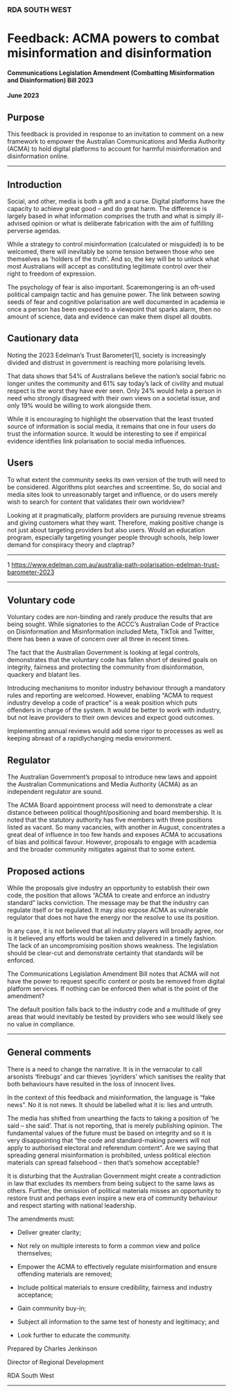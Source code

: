 ### RDA SOUTH WEST 

# Feedback: ACMA powers to combat misinformation and disinformation

#### Communications Legislation Amendment (Combatting Misinformation and Disinformation) Bill 2023

**June 2023**

## Purpose

This feedback is provided in response to an invitation to comment on a new framework to empower the
Australian Communications and Media Authority (ACMA) to hold digital platforms to account for harmful
misinformation and disinformation online.


-----

## Introduction

Social, and other, media is both a gift and a curse. Digital platforms have the capacity to achieve great good –
and do great harm. The difference is largely based in what information comprises the truth and what is simply
ill-advised opinion or what is deliberate fabrication with the aim of fulfilling perverse agendas.

While a strategy to control misinformation (calculated or misguided) is to be welcomed, there will inevitably
be some tension between those who see themselves as ‘holders of the truth’. And so, the key will be to
unlock what most Australians will accept as constituting legitimate control over their right to freedom of
expression.

The psychology of fear is also important. Scaremongering is an oft-used political campaign tactic and has
genuine power. The link between sowing seeds of fear and cognitive polarisation are well documented in
academia ie once a person has been exposed to a viewpoint that sparks alarm, then no amount of science,
data and evidence can make them dispel all doubts.

## Cautionary data

Noting the 2023 Edelman’s Trust Barometer[1], society is increasingly divided and distrust in government is
reaching more polarising levels.

That data shows that 54% of Australians believe the nation’s social fabric no longer unites the community and
61% say today’s lack of civility and mutual respect is the worst they have ever seen. Only 24% would help a
person in need who strongly disagreed with their own views on a societal issue, and only 19% would be willing
to work alongside them.

While it is encouraging to highlight the observation that the least trusted source of information is social
media, it remains that one in four users do trust the information source. It would be interesting to see if
empirical evidence identifies link polarisation to social media influences.

## Users

To what extent the community seeks its own version of the truth will need to be considered. Algorithms plot
searches and screentime. So, do social and media sites look to unreasonably target and influence, or do users
merely wish to search for content that validates their own worldview?

Looking at it pragmatically, platform providers are pursuing revenue streams and giving customers what they
want. Therefore, making positive change is not just about targeting providers but also users. Would an
education program, especially targeting younger people through schools, help lower demand for conspiracy
theory and claptrap?

---------
1 https://www.edelman.com.au/australia-path-polarisation-edelman-trust-barometer-2023


-----

## Voluntary code

Voluntary codes are non-binding and rarely produce the results that are being sought. While signatories to
the ACCC’s Australian Code of Practice on Disinformation and Misinformation included Meta, TikTok and
Twitter, there has been a wave of concern over all three in recent times.

The fact that the Australian Government is looking at legal controls, demonstrates that the voluntary code has
fallen short of desired goals on integrity, fairness and protecting the community from disinformation,
quackery and blatant lies.

Introducing mechanisms to monitor industry behaviour through a mandatory rules and reporting are
welcomed. However, enabling “ACMA to request industry develop a code of practice” is a weak position
which puts offenders in charge of the system. It would be better to work with industry, but not leave
providers to their own devices and expect good outcomes.

Implementing annual reviews would add some rigor to processes as well as keeping abreast of a rapidlychanging media environment.

## Regulator

The Australian Government’s proposal to introduce new laws and appoint the Australian Communications and
Media Authority (ACMA) as an independent regulator are sound.

The ACMA Board appointment process will need to demonstrate a clear distance between political
thought/positioning and board membership. It is noted that the statutory authority has five members with
three positions listed as vacant. So many vacancies, with another in August, concentrates a great deal of
influence in too few hands and exposes ACMA to accusations of bias and political favour. However, proposals
to engage with academia and the broader community mitigates against that to some extent.

## Proposed actions

While the proposals give industry an opportunity to establish their own code, the position that allows “ACMA
to create and enforce an industry standard” lacks conviction. The message may be that the industry can
regulate itself or be regulated. It may also expose ACMA as vulnerable regulator that does not have the
energy nor the resolve to use its position.

In any case, it is not believed that all industry players will broadly agree, nor is it believed any efforts would be
taken and delivered in a timely fashion. The lack of an uncompromising position shows weakness. The
legislation should be clear-cut and demonstrate certainty that standards will be enforced.

The Communications Legislation Amendment Bill notes that ACMA will not have the power to request specific
content or posts be removed from digital platform services. If nothing can be enforced then what is the point
of the amendment?

The default position falls back to the industry code and a multitude of grey areas that would inevitably be
tested by providers who see would likely see no value in compliance.


-----

## General comments

There is a need to change the narrative. It is in the vernacular to call arsonists ‘firebugs’ and car thieves
‘joyriders’ which sanitises the reality that both behaviours have resulted in the loss of innocent lives.

In the context of this feedback and misinformation, the language is “fake news”. No it is not news. It should
be labelled what it is: lies and untruth.

The media has shifted from unearthing the facts to taking a position of ‘he said – she said’. That is not
reporting, that is merely publishing opinion. The fundamental values of the future must be based on integrity
and so it is very disappointing that “the code and standard-making powers will not apply to authorised
electoral and referendum content”. Are we saying that spreading general misinformation is prohibited, unless
political election materials can spread falsehood – then that’s somehow acceptable?

It is disturbing that the Australian Government might create a contradiction in law that excludes its members
from being subject to the same laws as others. Further, the omission of political materials misses an
opportunity to restore trust and perhaps even inspire a new era of community behaviour and respect starting
with national leadership.

The amendments must:

- Deliver greater clarity;

- Not rely on multiple interests to form a common view and police themselves;

- Empower the ACMA to effectively regulate misinformation and ensure offending materials are removed;

- Include political materials to ensure credibility, fairness and industry acceptance;

- Gain community buy-in;

- Subject all information to the same test of honesty and legitimacy; and

- Look further to educate the community.


Prepared by Charles Jenkinson


Director of Regional Development


RDA South West


-----

